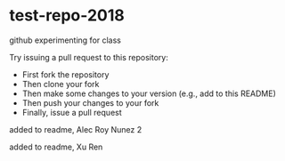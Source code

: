 # test-repo-2018
github experimenting for class

Try issuing a pull request to this repository:

* First fork the repository
* Then clone your fork
* Then make some changes to your version (e.g., add to this README)
* Then push your changes to your fork
* Finally, issue a pull request

added to readme, Alec
Roy Nunez 2

added to readme, Xu Ren
